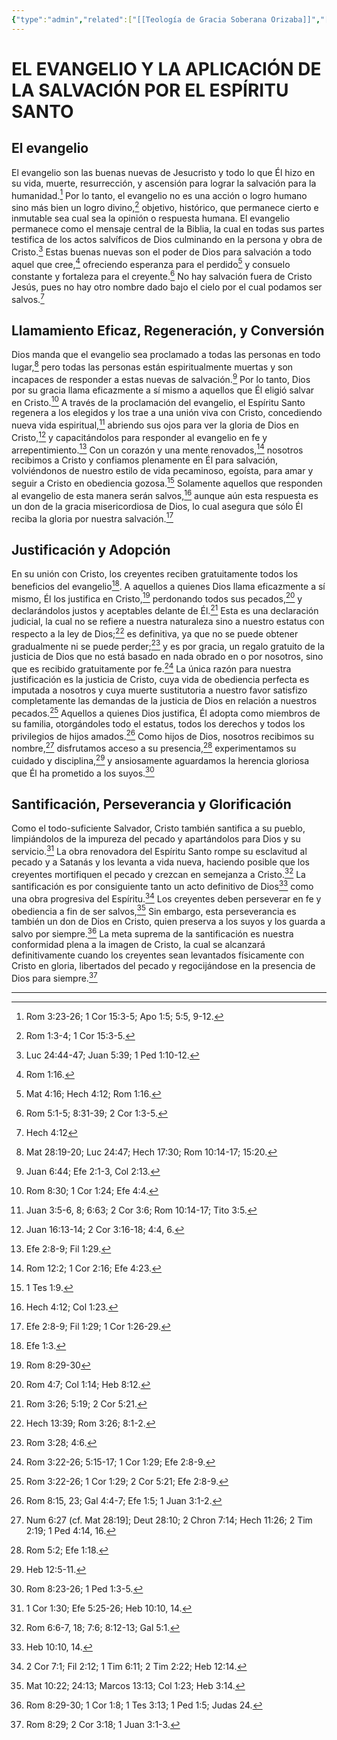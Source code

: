 ```yaml
---
{"type":"admin","related":["[[Teología de Gracia Soberana Orizaba]]","[[Gracia Soberana Orizaba]]","[[Nosotros creemos]]"],"dg-publish":true,"permalink":"/programas-y-ministerios/gracia-soberana-orizaba/identidad-y-teologia/el-evangelio-y-la-aplicacion-de-la-salvacion-por-el-espiritu-santo/","dgPassFrontmatter":true}
---
```


# EL EVANGELIO Y LA APLICACIÓN DE LA SALVACIÓN POR EL ESPÍRITU SANTO

## El evangelio

El evangelio son las buenas nuevas de Jesucristo y todo lo que Él hizo en su vida, muerte, resurrección, y ascensión para lograr la salvación para la humanidad.[^1] Por lo tanto, el evangelio no es una acción o logro humano sino más bien un logro divino,[^2] objetivo, histórico, que permanece cierto e inmutable sea cual sea la opinión o respuesta humana. El evangelio permanece como el mensaje central de la Biblia, la cual en todas sus partes testifica de los actos salvíficos de Dios culminando en la persona y obra de Cristo.[^3] Estas buenas nuevas son el poder de Dios para salvación a todo aquel que cree,[^4] ofreciendo esperanza para el perdido[^5] y consuelo constante y fortaleza para el creyente.[^6] No hay salvación fuera de Cristo Jesús, pues no hay otro nombre dado bajo el cielo por el cual podamos ser salvos.[^7]

## Llamamiento Eficaz, Regeneración, y Conversión

Dios manda que el evangelio sea proclamado a todas las personas en todo lugar,[^8] pero todas las personas están espiritualmente muertas y son incapaces de responder a estas nuevas de salvación.[^9] Por lo tanto, Dios por su gracia llama eficazmente a sí mismo a aquellos que Él eligió salvar en Cristo.[^10] A través de la proclamación del evangelio, el Espíritu Santo regenera a los elegidos y los trae a una unión viva con Cristo, concediendo nueva vida espiritual,[^11] abriendo sus ojos para ver la gloria de Dios en Cristo,[^12] y capacitándolos para responder al evangelio en fe y arrepentimiento.[^13] Con un corazón y una mente renovados,[^14] nosotros recibimos a Cristo y confiamos plenamente en Él para salvación, volviéndonos de nuestro estilo de vida pecaminoso, egoísta, para amar y seguir a Cristo en obediencia gozosa.[^15] Solamente aquellos que responden al evangelio de esta manera serán salvos,[^16] aunque aún esta respuesta es un don de la gracia misericordiosa de Dios, lo cual asegura que sólo Él reciba la gloria por nuestra salvación.[^17]

## Justificación y Adopción

En su unión con Cristo, los creyentes reciben gratuitamente todos los beneficios del evangelio[^18]. A aquellos a quienes Dios llama eficazmente a sí mismo, Él los justifica en Cristo,[^19] perdonando todos sus pecados,[^20] y declarándolos justos y aceptables delante de Él.[^21] Esta es una declaración judicial, la cual no se refiere a nuestra naturaleza sino a nuestro estatus con respecto a la ley de Dios;[^22] es definitiva, ya que no se puede obtener gradualmente ni se puede perder;[^23] y es por gracia, un regalo gratuito de la justicia de Dios que no está basado en nada obrado en o por nosotros, sino que es recibido gratuitamente por fe.[^24] La única razón para nuestra justificación es la justicia de Cristo, cuya vida de obediencia perfecta es imputada a nosotros y cuya muerte sustitutoria a nuestro favor satisfizo completamente las demandas de la justicia de Dios en relación a nuestros pecados.[^25] Aquellos a quienes Dios justifica, Él adopta como miembros de su familia, otorgándoles todo el estatus, todos los derechos y todos los privilegios de hijos amados.[^26] Como hijos de Dios, nosotros recibimos su nombre,[^27] disfrutamos acceso a su presencia,[^28] experimentamos su cuidado y disciplina,[^29] y ansiosamente aguardamos la herencia gloriosa que Él ha prometido a los suyos.[^30]

## Santificación, Perseverancia y Glorificación

Como el todo-suficiente Salvador, Cristo también santifica a su pueblo, limpiándolos de la impureza del pecado y apartándolos para Dios y su servicio.[^31] La obra renovadora del Espíritu Santo rompe su esclavitud al pecado y a Satanás y los levanta a vida nueva, haciendo posible que los creyentes mortifiquen el pecado y crezcan en semejanza a Cristo.[^32] La santificación es por consiguiente tanto un acto definitivo de Dios[^33] como una obra progresiva del Espíritu.[^34] Los creyentes deben perseverar en fe y obediencia a fin de ser salvos,[^35] Sin embargo, esta perseverancia es también un don de Dios en Cristo, quien preserva a los suyos y los guarda a salvo por siempre.[^36] La meta suprema de la santificación es nuestra conformidad plena a la imagen de Cristo, la cual se alcanzará definitivamente cuando los creyentes sean levantados físicamente con Cristo en gloria, libertados del pecado y regocijándose en la presencia de Dios para siempre.[^37]

  

---

[^1]: Rom 3:23-26; 1 Cor 15:3-5; Apo 1:5; 5:5, 9-12.

[^2]: Rom 1:3-4; 1 Cor 15:3-5.

[^3]: Luc 24:44-47; Juan 5:39; 1 Ped 1:10-12.

[^4]: Rom 1:16.

[^5]: Mat 4:16; Hech 4:12; Rom 1:16.

[^6]: Rom 5:1-5; 8:31-39; 2 Cor 1:3-5.

[^7]: Hech 4:12

[^8]: Mat 28:19-20; Luc 24:47; Hech 17:30; Rom 10:14-17; 15:20.

[^9]: Juan 6:44; Efe 2:1-3, Col 2:13.

[^10]: Rom 8:30; 1 Cor 1:24; Efe 4:4.

[^11]: Juan 3:5-6, 8; 6:63; 2 Cor 3:6; Rom 10:14-17; Tito 3:5.

[^12]: Juan 16:13-14; 2 Cor 3:16-18; 4:4, 6.

[^13]: Efe 2:8-9; Fil 1:29.

[^14]: Rom 12:2; 1 Cor 2:16; Efe 4:23.

[^15]: 1 Tes 1:9.

[^16]: Hech 4:12; Col 1:23.

[^17]: Efe 2:8-9; Fil 1:29; 1 Cor 1:26-29.

[^18]: Efe 1:3.

[^19]: Rom 8:29-30

[^20]: Rom 4:7; Col 1:14; Heb 8:12.

[^21]: Rom 3:26; 5:19; 2 Cor 5:21.

[^22]: Hech 13:39; Rom 3:26; 8:1-2.

[^23]: Rom 3:28; 4:6.

[^24]: Rom 3:22-26; 5:15-17; 1 Cor 1:29; Efe 2:8-9.

[^25]: Rom 3:22-26; 1 Cor 1:29; 2 Cor 5:21; Efe 2:8-9.

[^26]: Rom 8:15, 23; Gal 4:4-7; Efe 1:5; 1 Juan 3:1-2.

[^27]: Num 6:27 (cf. Mat 28:19]; Deut 28:10; 2 Chron 7:14; Hech 11:26; 2 Tim 2:19; 1 Ped 4:14, 16.

[^28]: Rom 5:2; Efe 1:18.

[^29]: Heb 12:5-11.

[^30]: Rom 8:23-26; 1 Ped 1:3-5.

[^31]: 1 Cor 1:30; Efe 5:25-26; Heb 10:10, 14.

[^32]: Rom 6:6-7, 18; 7:6; 8:12-13; Gal 5:1.

[^33]: Heb 10:10, 14.

[^34]: 2 Cor 7:1; Fil 2:12; 1 Tim 6:11; 2 Tim 2:22; Heb 12:14.

[^35]: Mat 10:22; 24:13; Marcos 13:13; Col 1:23; Heb 3:14.

[^36]: Rom 8:29-30; 1 Cor 1:8; 1 Tes 3:13; 1 Ped 1:5; Judas 24.

[^37]: Rom 8:29; 2 Cor 3:18; 1 Juan 3:1-3.